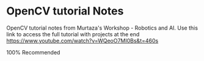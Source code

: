 # OpenCV tutorial Notes
OpenCV tutorial notes from Murtaza's Workshop - Robotics and AI. Use this link to access the full tutorial with projects at the end https://www.youtube.com/watch?v=WQeoO7MI0Bs&t=460s

100% Recommended
